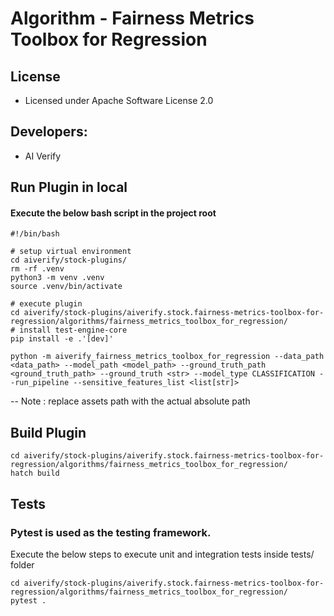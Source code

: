 # Algorithm - Fairness Metrics Toolbox for Regression

## License
* Licensed under Apache Software License 2.0

## Developers:
* AI Verify

## Run Plugin in local
#### Execute the below bash script in the project root
```
#!/bin/bash

# setup virtual environment
cd aiverify/stock-plugins/
rm -rf .venv
python3 -m venv .venv
source .venv/bin/activate

# execute plugin
cd aiverify/stock-plugins/aiverify.stock.fairness-metrics-toolbox-for-regression/algorithms/fairness_metrics_toolbox_for_regression/
# install test-engine-core 
pip install -e .'[dev]'

python -m aiverify_fairness_metrics_toolbox_for_regression --data_path  <data_path> --model_path <model_path> --ground_truth_path <ground_truth_path> --ground_truth <str> --model_type CLASSIFICATION --run_pipeline --sensitive_features_list <list[str]>

```
--  Note : replace assets path with the actual absolute path

## Build Plugin
```
cd aiverify/stock-plugins/aiverify.stock.fairness-metrics-toolbox-for-regression/algorithms/fairness_metrics_toolbox_for_regression/
hatch build
```
## Tests
### Pytest is used as the testing framework.
Execute the below steps to execute unit and integration tests inside tests/ folder
```
cd aiverify/stock-plugins/aiverify.stock.fairness-metrics-toolbox-for-regression/algorithms/fairness_metrics_toolbox_for_regression/
pytest .
```
